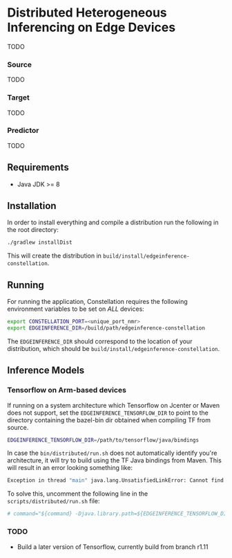 # Distributed Heterogeneous Inferencing on Edge Devices
TODO

### Source
TODO

### Target
TODO

### Predictor
TODO

## Requirements

* Java JDK >= 8

## Installation

In order to install everything and compile a distribution run the following in the root directory:

```bash
./gradlew installDist
```

This will create the distribution in `build/install/edgeinference-constellation`.

## Running

For running the application, Constellation requires the following environment variables to be set on *ALL* devices:

```bash
export CONSTELLATION_PORT=<unique_port_nmr>
export EDGEINFERENCE_DIR=/build/path/edgeinference-constellation
```

The `EDGEINFERENCE_DIR` should correspond to the location of your distribution, which should be 
`build/install/edgeinference-constellation`.

## Inference Models

### Tensorflow on Arm-based devices
If running on a system architecture which Tensorflow on Jcenter or Maven does not support, set
the `EDGEINFERENCE_TENSORFLOW_DIR` to point to the directory containing the bazel-bin dir obtained when 
compiling TF from source. 

```bash
EDGEINFERENCE_TENSORFLOW_DIR=/path/to/tensorflow/java/bindings
```

In case the `bin/distributed/run.sh` does not automatically identify you're architecture, it will try to build using 
the TF Java bindings from Maven. This will result in an error looking something like:

```bash
Exception in thread "main" java.lang.UnsatisfiedLinkError: Cannot find TensorFlow native library for OS: linux, architecture: aarch64
```

To solve this, uncomment the following line in the `scripts/distributed/run.sh` file:

```bash
# command="${command} -Djava.library.path=${EDGEINFERENCE_TENSORFLOW_DIR}/bazel-bin/tensorflow/java"
```

### TODO

* Build a later version of Tensorflow, currently build from branch r1.11